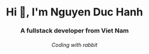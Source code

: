 <h1 align="center">Hi 👋, I'm Nguyen Duc Hanh</h1>
<h3 align="center">A fullstack developer from Viet Nam</h3>
<h6 align="center">Coding with rabbit</h6>
